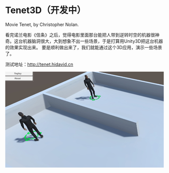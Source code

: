 # Tenet3D（开发中）

Movie Tenet, by Christopher Nolan.

看完诺兰电影《信条》之后，觉得电影里面那台能把人带到逆转时空的机器很神奇。这台机器脑洞很大，大到想象不出一些场景，于是打算用Unity3D把这台机器的效果实现出来。
要是顺利做出来了，我们就能通过这个3D应用，演示一些场景了。

测试地址：http://tenet.hidavid.cn

![](./img/1602420697668.jpg)
